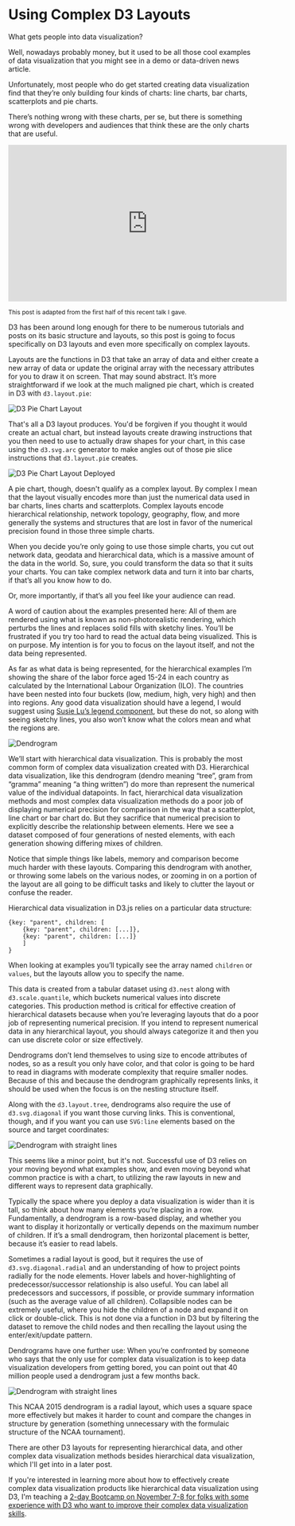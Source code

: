 # Using Complex D3 Layouts

What gets people into data visualization?

Well, nowadays probably money, but it used to be all those cool examples of data visualization that you might see in a demo or data-driven news article.

Unfortunately, most people who do get started creating data visualization find that they’re only building four kinds of charts: line charts, bar charts, scatterplots and pie charts.

There’s nothing wrong with these charts, per se, but there is something wrong with developers and audiences that think these are the only charts that are useful.

<iframe width="560" height="315" src="https://www.youtube.com/embed/yEVbE8ZQsD4" frameborder="0" allowfullscreen></iframe>

<span style="font-size:12px;text-align:center;">This post is adapted from the first half of this recent talk I gave.</span>

D3 has been around long enough for there to be numerous tutorials and posts on its basic structure and layouts, so this post is going to focus specifically on D3 layouts and even more specifically on complex layouts.

Layouts are the functions in D3 that take an array of data and either create a new array of data or update the original array with the necessary attributes for you to draw it on screen. That may sound abstract. It’s more straightforward if we look at the much maligned pie chart, which is created in D3 with `d3.layout.pie`:

![D3 Pie Chart Layout](images/full/pie_layout.png)

That's all a D3 layout produces. You'd be forgiven if you thought it would create an actual chart, but instead layouts create drawing instructions that you then need to use to actually draw shapes for your chart, in this case using the `d3.svg.arc` generator to make angles out of those pie slice instructions that `d3.layout.pie` creates.

![D3 Pie Chart Layout Deployed](images/full/pie_layout_deploy.png)

A pie chart, though, doesn't qualify as a complex layout. By complex I mean that the layout visually encodes more than just the numerical data used in bar charts, lines charts and scatterplots. Complex layouts encode hierarchical relationship, network topology, geography, flow, and more generally the systems and structures that are lost in favor of the numerical precision found in those three simple charts.

When you decide you’re only going to use those simple charts, you cut out network data, geodata and hierarchical data, which is a massive amount of the data in the world. So, sure, you could transform the data so that it suits your charts. You can take complex network data and turn it into bar charts, if that’s all you know how to do.

Or, more importantly, if that’s all you feel like your audience can read.

A word of caution about the examples presented here: All of them are rendered using what is known as non-photorealistic rendering, which perturbs the lines and replaces solid fills with sketchy lines. You’ll be frustrated if you try too hard to read the actual data being visualized. This is on purpose. My intention is for you to focus on the layout itself, and not the data being represented.

As far as what data is being represented, for the hierarchical examples I’m showing the share of the labor force aged 15-24 in each country as calculated by the International Labour Organization (ILO). The countries have been nested into four buckets (low, medium, high, very high) and then into regions. Any good data visualization should have a legend, I would suggest using [Susie Lu’s legend component](http://d3-legend.susielu.com), but these do not, so along with seeing sketchy lines, you also won’t know what the colors mean and what the regions are.

![Dendrogram](images/full/dendro_example.png)

We’ll start with hierarchical data visualization. This is probably the most common form of complex data visualization created with D3. Hierarchical data visualization, like this dendrogram (dendro meaning “tree”, gram from “gramma” meaning “a thing written”) do more than represent the numerical value of the individual datapoints. In fact, hierarchical data visualization methods and most complex data visualization methods do a poor job of displaying numerical precision for comparison in the way that a scatterplot, line chart or bar chart do. But they sacrifice that numerical precision to explicitly describe the relationship between elements. Here we see a dataset composed of four generations of nested elements, with each generation showing differing mixes of children.

Notice that simple things like labels, memory and comparison become much harder with these layouts. Comparing this dendrogram with another, or throwing some labels on the various nodes, or zooming in on a portion of the layout are all going to be difficult tasks and likely to clutter the layout or confuse the reader.

Hierarchical data visualization in D3.js relies on a particular data structure:

```
{key: "parent", children: [
	{key: "parent", children: [...]},
	{key: "parent", children: [...]}
	]
}
```
When looking at examples you’ll typically see the array named `children` or `values`, but the layouts allow you to specify the name.

This data is created from a tabular dataset using `d3.nest` along with `d3.scale.quantile`, which buckets numerical values into discrete categories. This production method is critical for effective creation of hierarchical datasets because when you’re leveraging layouts that do a poor job of representing numerical precision. If you intend to represent numerical data in any hierarchical layout, you should always categorize it and then you can use discrete color or size effectively.

Dendrograms don’t lend themselves to using size to encode attributes of nodes, so as a result you only have color, and that color is going to be hard to read in diagrams with moderate complexity that require smaller nodes. Because of this and because the dendrogram graphically represents links, it should be used when the focus is on the nesting structure itself.

Along with the `d3.layout.tree`, dendrograms also require the use of `d3.svg.diagonal` if you want those curving links. This is conventional, though, and if you want you can use `SVG:line` elements based on the source and target coordinates:

![Dendrogram with straight lines](images/full/dendro_straight.png)

This seems like a minor point, but it's not. Successful use of D3 relies on your moving beyond what examples show, and even moving beyond what common practice is with a chart, to utilizing the raw layouts in new and different ways to represent data graphically.

Typically the space where you deploy a data visualization is wider than it is tall, so think about how many elements you’re placing in a row. Fundamentally, a dendrogram is a row-based display, and whether you want to display it horizontally or vertically depends on the maximum number of children. If it’s a small dendrogram, then horizontal placement is better, because it’s easier to read labels.

Sometimes a radial layout is good, but it requires the use of `d3.svg.diagonal.radial` and an understanding of how to project points radially for the node elements. Hover labels and hover-highlighting of predecessor/successor relationship is also useful. You can label all predecessors and successors, if possible, or provide summary information (such as the average value of all children). Collapsible nodes can be extremely useful, where you hide the children of a node and expand it on click or double-click. This is not done via a function in D3 but by filtering the dataset to remove the child nodes and then recalling the layout using the enter/exit/update pattern.

Dendrograms have one further use: When you’re confronted by someone who says that the only use for complex data visualization is to keep data visualization developers from getting bored, you can point out that 40 million people used a dendrogram just a few months back.

![Dendrogram with straight lines](images/full/ncaa_dendro.png)

This NCAA 2015 dendrogram is a radial layout, which uses a square space more effectively but makes it harder to count and compare the changes in structure by generation (something unnecessary with the formulaic structure of the NCAA tournament).

There are other D3 layouts for representing hierarchical data, and other complex data visualization methods besides hierarchical data visualization, which I'll get into in a later post.

If you're interested in learning more about how to effectively create complex data visualization products like hierarchical data visualization using D3, I'm teaching a [2-day Bootcamp on November 7-8 for folks with some experience with D3 who want to improve their complex data visualization skills](https://ti.to/data-visualization-workshops/creating-complex-data-visualization-with-d3-js).